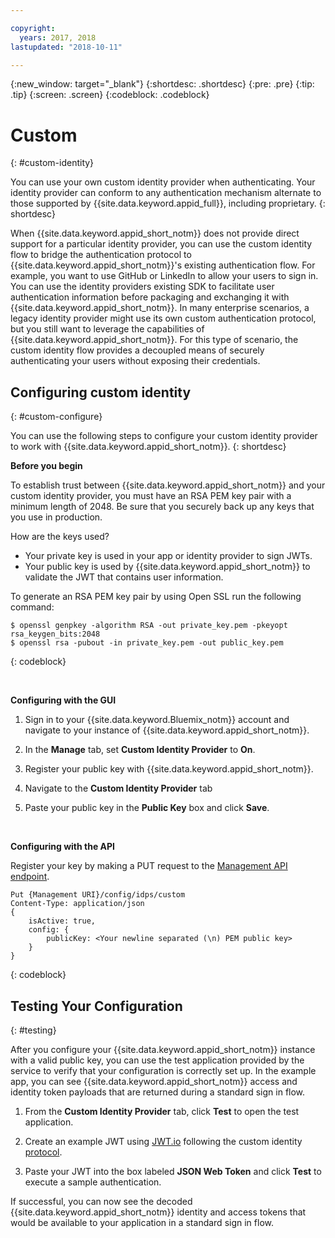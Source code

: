 ```yaml
---

copyright:
  years: 2017, 2018
lastupdated: "2018-10-11"

---
```


{:new_window: target="_blank"}
{:shortdesc: .shortdesc}
{:pre: .pre}
{:tip: .tip}
{:screen: .screen}
{:codeblock: .codeblock}


# Custom
{: #custom-identity}

You can use your own custom identity provider when authenticating. Your identity provider can conform to any authentication mechanism alternate to those supported by {{site.data.keyword.appid_full}}, including proprietary.
{: shortdesc}

When {{site.data.keyword.appid_short_notm}} does not provide direct support for a particular identity provider, you can use the custom identity flow to bridge the authentication protocol to {{site.data.keyword.appid_short_notm}}'s existing authentication flow. For example, you want to use GitHub or LinkedIn to allow your users to sign in. You can use the identity providers existing SDK to facilitate user authentication information before packaging and exchanging it with {{site.data.keyword.appid_short_notm}}. In many enterprise scenarios, a legacy identity provider might use its own custom authentication protocol, but you still want to leverage the capabilities of {{site.data.keyword.appid_short_notm}}. For this type of scenario, the custom identity flow provides a decoupled means of securely authenticating your users without exposing their credentials.

## Configuring custom identity
{: #custom-configure}

You can use the following steps to configure your custom identity provider to work with {{site.data.keyword.appid_short_notm}}.
{: shortdesc}

**Before you begin**

To establish trust between {{site.data.keyword.appid_short_notm}} and your custom identity provider, you must have an RSA PEM key pair with a minimum length of 2048. Be sure that you securely back up any keys that you use in production.

How are the keys used?

- Your private key is used in your app or identity provider to sign JWTs.
- Your public key is used by {{site.data.keyword.appid_short_notm}} to validate the JWT that contains user information.

To generate an RSA PEM key pair by using Open SSL run the following command:

```
$ openssl genpkey -algorithm RSA -out private_key.pem -pkeyopt rsa_keygen_bits:2048
$ openssl rsa -pubout -in private_key.pem -out public_key.pem
```
{: codeblock}

</br>

**Configuring with the GUI**

1. Sign in to your {{site.data.keyword.Bluemix_notm}} account and navigate to your instance of {{site.data.keyword.appid_short_notm}}.

2. In the **Manage** tab, set **Custom Identity Provider** to **On**.

3. Register your public key with {{site.data.keyword.appid_short_notm}}.
  1. Navigate to the **Custom Identity Provider** tab
  2. Paste your public key in the **Public Key** box and click **Save**.


</br>

**Configuring with the API**

Register your key by making a PUT request to the [Management API endpoint](https://appid-management.ng.bluemix.net/swagger-ui/#!/Identity_Providers/custom).

```
Put {Management URI}/config/idps/custom
Content-Type: application/json
{
    isActive: true,
    config: {
        publicKey: <Your newline separated (\n) PEM public key>
    }
}
```
{: codeblock}

## Testing Your Configuration
{: #testing}

After you configure your {{site.data.keyword.appid_short_notm}} instance with a valid public key, you can use the test application provided by the service to verify that your configuration is correctly set up. In the example app, you can see {{site.data.keyword.appid_short_notm}} access and identity token payloads that are returned during a standard sign in flow.

1. From the **Custom Identity Provider** tab, click **Test** to open the test application.

2. Create an example JWT using [JWT.io](https://jwt.io/) following the custom identity [protocol](/docs/services/appid/custom-auth.html#creating-jwts).

3. Paste your JWT into the box labeled **JSON Web Token** and click **Test** to execute a sample authentication.

If successful, you can now see the decoded {{site.data.keyword.appid_short_notm}} identity and access tokens that would be available to your application in a standard sign in flow.
